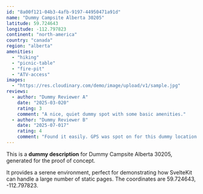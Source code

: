 ```yaml
---
id: "8a00f121-04b3-4afb-9197-44950471a91d"
name: "Dummy Campsite Alberta 30205"
latitude: 59.724643
longitude: -112.797823
continent: "north-america"
country: "canada"
region: "alberta"
amenities:
  - "hiking"
  - "picnic-table"
  - "fire-pit"
  - "ATV-access"
images:
  - "https://res.cloudinary.com/demo/image/upload/v1/sample.jpg"
reviews:
  - author: "Dummy Reviewer A"
    date: "2025-03-020"
    rating: 3
    comment: "A nice, quiet dummy spot with some basic amenities."
  - author: "Dummy Reviewer B"
    date: "2025-07-017"
    rating: 4
    comment: "Found it easily. GPS was spot on for this dummy location."
---
```


This is a **dummy description** for Dummy Campsite Alberta 30205, generated for the proof of concept.

It provides a serene environment, perfect for demonstrating how SvelteKit can handle a large number of static pages. The coordinates are 59.724643, -112.797823.
